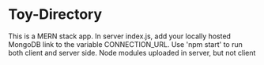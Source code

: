 # Toy-Directory

This is a MERN stack app. In server index.js, add your locally hosted MongoDB link to the variable CONNECTION_URL. Use 'npm start' to run both client and server side. Node modules uploaded in server, but not client
